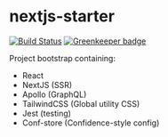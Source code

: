 # nextjs-starter

[![Build Status](https://travis-ci.org/joshlasdin/nextjs-starter.svg?branch=master)](https://travis-ci.org/joshlasdin/nextjs-starter)
[![Greenkeeper badge](https://badges.greenkeeper.io/joshlasdin/nextjs-starter.svg)](https://greenkeeper.io/)

Project bootstrap containing:

- React
- NextJS (SSR)
- Apollo (GraphQL)
- TailwindCSS (Global utility CSS)
- Jest (testing)
- Conf-store (Confidence-style config)
